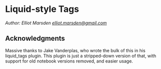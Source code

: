 # Liquid-style Tags
*Author: Elliot Marsden <elliot.marsden@gmail.com>*

## Acknowledgments

Massive thanks to Jake Vanderplas, who wrote the bulk of this in his liquid_tags plugin. This plugin is just a stripped-down version of that, with support for old notebook versions removed, and easier usage.
